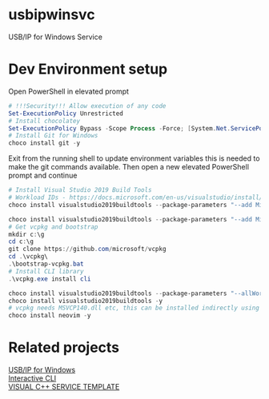 # usbipwinsvc
USB/IP for Windows Service

# Dev Environment setup

Open PowerShell in elevated prompt
```PowerShell
# !!!Security!!! Allow execution of any code
Set-ExecutionPolicy Unrestricted
# Install chocolatey
Set-ExecutionPolicy Bypass -Scope Process -Force; [System.Net.ServicePointManager]::SecurityProtocol = [System.Net.ServicePointManager]::SecurityProtocol -bor 3072; iex ((New-Object System.Net.WebClient).DownloadString('https://chocolatey.org/install.ps1'))
# Install Git for Windows
choco install git -y
```
Exit from the running shell to update environment variables this is needed to make the git commands available. Then open a new elevated PowerShell prompt and continue
```PowerShell
# Install Visual Studio 2019 Build Tools
# Workload IDs - https://docs.microsoft.com/en-us/visualstudio/install/workload-component-id-vs-build-tools?view=vs-2019&preserve-view=true#c-build-tools
choco install visualstudio2019buildtools --package-parameters "--add Microsoft.VisualStudio.Workload.VCTools --includeRecommended" -y

choco install visualstudio2019buildtools --package-parameters "--add Microsoft.VisualStudio.Workload.VCTools" -y
# Get vcpkg and bootstrap
mkdir c:\g
cd c:\g
git clone https://github.com/microsoft/vcpkg
cd .\vcpkg\
.\bootstrap-vcpkg.bat
# Install CLI library
.\vcpkg.exe install cli

choco install visualstudio2019buildtools --package-parameters "--allWorkloads --includeRecommended --includeOptional --passive --locale en-US" -y
choco install visualstudio2019buildtools -y
# vcpkg needs MSVCP140.dll etc, this can be installed indirectly using neovim (whihc I am using anyway)
choco install neovim -y
```

# Related projects
[USB/IP for Windows](https://github.com/cezanne/usbip-win)  
[Interactive CLI](https://github.com/daniele77/cli)  
[VISUAL C++ SERVICE TEMPLATE](https://github.com/kazaamjt/Win32_Service-CPP-Template)
